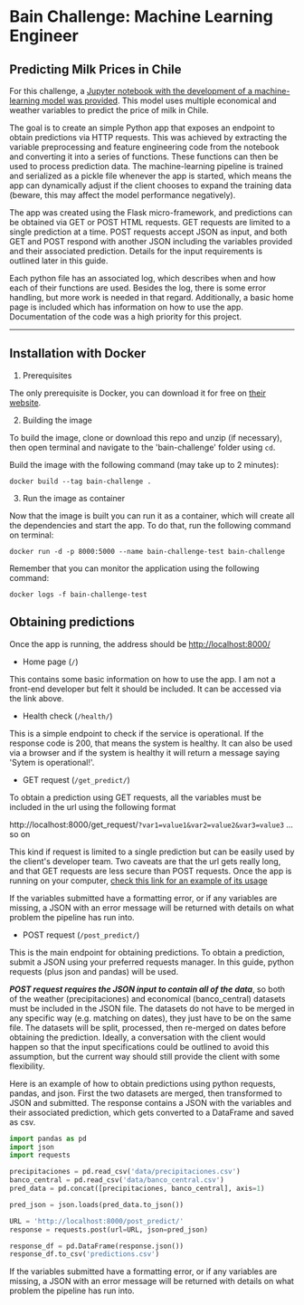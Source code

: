 # Bain Challenge: Machine Learning Engineer
## Predicting Milk Prices in Chile 

For this challenge, a [Jupyter notebook with the development of a machine-learning model was provided](https://github.com/SpikeLab-CL/ml-engineer-challenge). This model uses multiple economical and weather variables to predict the price of milk in Chile. 

The goal is to create an simple Python app that exposes an endpoint to obtain predictions via  HTTP requests. This was achieved by extracting the variable preprocessing and feature engineering code from the notebook and converting it into a series of functions. These functions can then be used to process prediction data. The machine-learning pipeline is trained and serialized as a pickle file whenever the app is started, which means the app can dynamically adjust if the client chooses to expand the training data (beware, this may affect the model performance negatively).

The app was created using the Flask micro-framework, and predictions can be obtained via GET or POST HTML requests. GET requests are limited to a single prediction at a time. POST requests accept JSON as input, and both GET and POST respond with another JSON including the variables provided and their associated prediction. Details for the input requirements is outlined later in this guide.

Each python file has an associated log, which describes when and how each of their functions are used. Besides the log, there is some error handling, but more work is needed in that regard. Additionally, a basic home page is included which has information on how to use the app. Documentation of the code was a high priority for this project.

***

## Installation with Docker
 1. Prerequisites

The only prerequisite is Docker, you can download it for free on [their website](https://www.docker.com).

 2.  Building the image

To build the image, clone or download this repo and unzip (if necessary), then open terminal and navigate to the 'bain-challenge' folder using `cd`.

Build the image with the following command (may take up to 2 minutes):

`docker build --tag bain-challenge .`

3. Run the image as container

Now that the image is built you can run it as a container, which will create all the dependencies and start the app. To do that, run the following command on terminal:

`docker run -d -p 8000:5000 --name bain-challenge-test bain-challenge`

Remember that you can monitor the application using the following command:

`docker logs -f bain-challenge-test`

## Obtaining predictions
Once the app is running, the address should be [http://localhost:8000/](http://localhost:8000/)
* Home page (`/`)

This contains some basic information on how to use the app. I am not a front-end developer but felt it should be included. It can be accessed via the link above.

* Health check (`/health/`)

This is a simple endpoint to check if the service is operational. If the response code is 200, that means the system is healthy. It can also be used via a browser and if the system is healthy it will return a message saying 'Sytem is operational!'.

* GET request (`/get_predict/`)

To obtain a prediction using GET requests, all the variables must be included in the url using the following format

http://localhost:8000/get_request/`?var1=value1&var2=value2&var3=value3` ... so on

This kind if request is limited to a single prediction but can be easily used by the client's developer team. Two caveats are that the url gets really long, and that GET requests are less secure than POST requests. Once the app is running on your computer, [check this link for an example of its usage](http://localhost:8000/get_predict/?date=2016-09-01&Coquimbo=0.0&Valparaiso=0.0358603897069085&Metropolitana_de_Santiago=1.06697986523102&Libertador_Gral__Bernardo_O_Higgins=3.09096124396306&Maule=18.7369966790725&Biobio=45.6468018902109&La_Araucania=74.4993070194218&Los_Rios=119.11441859164&Periodo=2016-09-01&Imacec_empalmado=101.421.423&Imacec_produccion_de_bienes=925.256.728&Imacec_minero=970.200.728&Imacec_industria=94.362.066&Imacec_resto_de_bienes=877.740.435&Imacec_comercio=965.660.644&Imacec_servicios=107.875.178&Imacec_a_costo_de_factores=100.964.252&Imacec_no_minero=10.191.375&PIB_Agropecuario_silvicola=178.797.615&PIB_Pesca=342.580.723&PIB_Mineria=122.437.133&PIB_Mineria_del_cobre=10.851.499&PIB_Otras_actividades_mineras=140.700.266&PIB_Industria_Manufacturera=120.513.577&PIB_Alimentos=296.788.403&PIB_Bebidas_y_tabaco=152.565.286&PIB_Textil=292.274.656&PIB_Maderas_y_muebles=69.059.951&PIB_Celulosa=98.786.742&PIB_Refinacion_de_petroleo=950.226.102&PIB_Quimica=189.741.256&PIB_Minerales_no_metalicos_y_metalica_basica=724.921.833&PIB_Productos_metalicos=205.288.522&PIB_Electricidad=311.474.945&PIB_Construccion=734.734.113&PIB_Comercio=100.716.927&PIB_Restaurantes_y_hoteles=23.782.948&PIB_Transporte=604.998.911&PIB_Comunicaciones=39.756.745&PIB_Servicios_financieros=629.657.787&PIB_Servicios_empresariales=118.878.478&PIB_Servicios_de_vivienda=88.551.452&PIB_Servicios_personales=141.309.491&PIB_Administracion_publica=575.846.354&PIB_a_costo_de_factores=106.169.997&Impuesto_al_valor_agregado=967.771.147&Derechos_de_Importacion=662.808.578&PIB=116.530.017&Precio_de_la_gasolina_en_EEUU_dolaresm3=36.766.072&Precio_de_la_onza_troy_de_oro_dolaresoz=1326.51&Precio_de_la_onza_troy_de_plata_dolaresoz=193.171&Precio_del_cobre_refinado_BML_dolareslibra=213.516.284&Precio_del_diesel_centavos_de_dolargalon=139.84&Precio_del_gas_natural_dolaresmillon_de_unidades_termicas_britanicas=2.9689&Precio_del_petroleo_Brent_dolaresbarril=46.19&Precio_del_kerosene_dolaresm3=3.331.562&Precio_del_petroleo_WTI_dolaresbarril=45.2&Precio_del_propano_centavos_de_dolargalon_DTN=49.804&Tipo_de_cambio_del_dolar_observado_diario=668.632.381&Ocupados=837.838.138&Ocupacion_en_Agricultura_INE=632.257.018&Ocupacion_en_Explotacion_de_minas_y_canteras_INE=200.039.869&Ocupacion_en_Industrias_manufactureras_INE=921.206.282&Ocupacion_en_Suministro_de_electricidad_INE=425.622.028&Ocupacion_en_Actividades_de_servicios_administrativos_y_de_apoyo_INE=220.891.154&Ocupacion_en_Actividades_profesionales_INE=294.301.769&Ocupacion_en_Actividades_inmobiliarias_INE=792.124.762&Ocupacion_en_Actividades_financieras_y_de_seguros_INE=160.525.842&Ocupacion_en_Informacion_y_comunicaciones_INE=151.141.074&Ocupacion_en_Transporte_y_almacenamiento_INE=549.378.623&Ocupacion_en_Actividades_de_alojamiento_y_de_servicio_de_comidas_INE=377.935.684&Ocupacion_en_Construccion_INE=750.005.699&Ocupacion_en_Comercio_INE=162.151.515&Ocupacion_en_Suministro_de_agua_evacuacion_de_aguas_residuales_INE=483.566.473&Ocupacion_en_Administracion_publica_y_defensa_INE=441.176.553&Ocupacion_en_Enseanza_INE=731.519.771&Ocupacion_en_Actividades_de_atencion_de_la_salud_humana_y_de_asistencia_social_INE=455.114.233&Ocupacion_en_Actividades_artisticas_INE=107.299.657&Ocupacion_en_Otras_actividades_de_servicios_INE=229.643.139&Ocupacion_en_Actividades_de_los_hogares_como_empleadores_INE=36.385.222&Ocupacion_en_Actividades_de_organizaciones_y_organos_extraterritoriales_INE=44.630.936&No_sabe__No_responde_Miles_de_personas=nan&Tipo_de_cambio_nominal_multilateral___TCM=11.030.619&Indice_de_tipo_de_cambio_real___TCR_promedio_1986_100=942.942.416&Indice_de_produccion_industrial=978.319.404&Indice_de_produccion_industrial__mineria=969.847.105&Indice_de_produccion_industrial_electricidad__gas_y_agua=985.785.658&Indice_de_produccion_industrial__manufacturera=98.496.455&Generacion_de_energia_electrica_CDEC_GWh=584.741.823&Indice_de_ventas_comercio_real_IVCM=102.585.502&Indice_de_ventas_comercio_real_no_durables_IVCM=100.746.059&Indice_de_ventas_comercio_real_durables_IVCM=110.349.817&Ventas_autos_nuevos=32377.0&)

If the variables submitted have a formatting error, or if any variables are missing, a JSON with an error message will be returned with details on what problem the pipeline has run into.

* POST request (`/post_predict/`)

This is the main endpoint for obtaining predictions. To obtain a prediction, submit a JSON using your preferred requests manager. In this guide, python requests (plus json and pandas) will be used.

***POST request requires the JSON input to contain all of the data***, so both of the weather (precipitaciones) and economical (banco_central) datasets must be included in the JSON file. The datasets do not have to be merged in any specific way (e.g. matching on dates), they just have to be on the same file. The datasets will be split, processed, then re-merged on dates before obtaining the prediction. Ideally, a conversation with the client would happen so that the input specifications could be outlined to avoid this assumption, but the current way should still provide the client with some flexibility.

Here is an example of how to obtain predictions using python requests, pandas, and json. First the two datasets are merged, then transformed to JSON and submitted. The response contains a JSON with the variables and their associated prediction, which gets converted to a DataFrame and saved as csv.

```python
import pandas as pd
import json
import requests

precipitaciones = pd.read_csv('data/precipitaciones.csv')
banco_central = pd.read_csv('data/banco_central.csv')
pred_data = pd.concat([precipitaciones, banco_central], axis=1)

pred_json = json.loads(pred_data.to_json())

URL = 'http://localhost:8000/post_predict/'
response = requests.post(url=URL, json=pred_json)

response_df = pd.DataFrame(response.json())
response_df.to_csv('predictions.csv')
```

If the variables submitted have a formatting error, or if any variables are missing, a JSON with an error message will be returned with details on what problem the pipeline has run into.